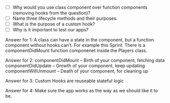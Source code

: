- [ ] Why would you use class component over function components (removing hooks from the question)?
- [ ] Name three lifecycle methods and their purposes.
- [ ] What is the purpose of a custom hook?
- [ ] Why is it important to test our apps?

Answer for 1:
A class can have a state in the component, but a function component without hooks can’t. For example this Sprint. There is a componentDidMount function componenet inside the Players class.

Answer for 2:
componentDidMount – Birth of your component, fetching data
componentDidUpdate – Growth of your component, keep updating
componentWillUnmount – Death of your component, for cleaning up

Answer for 3:
Custom Hooks are reuseable stateful logic 

Answer for 4: 
Make sure the app works as the way as we should like it to be.


